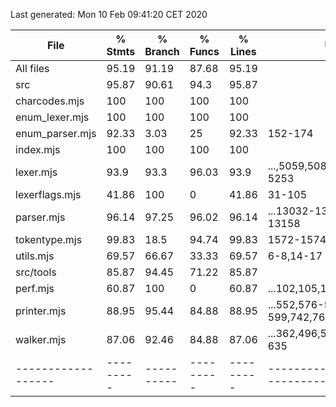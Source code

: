 Last generated: Mon 10 Feb 09:41:20 CET 2020

File              | % Stmts | % Branch | % Funcs | % Lines | Uncovered Line #s                      
------------------|---------|----------|---------|---------|----------------------------------------
All files         |   95.19 |    91.19 |   87.68 |   95.19 |                                        
 src              |   95.87 |    90.61 |    94.3 |   95.87 |                                        
  charcodes.mjs   |     100 |      100 |     100 |     100 |                                        
  enum_lexer.mjs  |     100 |      100 |     100 |     100 |                                        
  enum_parser.mjs |   92.33 |     3.03 |      25 |   92.33 | 152-174                                
  index.mjs       |     100 |      100 |     100 |     100 |                                        
  lexer.mjs       |    93.9 |     93.3 |   96.03 |    93.9 | ...,5059,5080-5087,5191-5195,5224-5253 
  lexerflags.mjs  |   41.86 |      100 |       0 |   41.86 | 31-105                                 
  parser.mjs      |   96.14 |    97.25 |   96.02 |   96.14 | ...13032-13132,13148,13149,13152-13158 
  tokentype.mjs   |   99.83 |     18.5 |   94.74 |   99.83 | 1572-1574,1756-1758                    
  utils.mjs       |   69.57 |    66.67 |   33.33 |   69.57 | 6-8,14-17                              
 src/tools        |   85.87 |    94.45 |   71.22 |   85.87 |                                        
  perf.mjs        |   60.87 |      100 |       0 |   60.87 | ...102,105,106,109,110,113,114,117,118 
  printer.mjs     |   88.95 |    95.44 |   84.88 |   88.95 | ...552,576-579,596-599,742,760,800,824 
  walker.mjs      |   87.06 |    92.46 |   84.88 |   87.06 | ...362,496,514,554,578,617,618,628-635 
------------------|---------|----------|---------|---------|----------------------------------------
